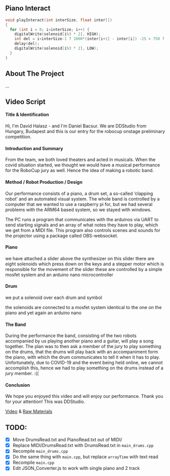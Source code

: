 <!-- ABOUT THE PROJECT -->
## Piano Interact
```cpp
void playInteract(int interSize, float inter[])
{
  for (int i = 0; i<interSize; i++) {
    digitalWrite(solenoid[i%3 * 2], HIGH);
    int del = i<interSize-1 ? 1000*(inter[i+1] - inter[i]) -25 > 750 ? 750 : 1000*(inter[i+1] - inter[i]) -25 : 750;
    delay(del);
    digitalWrite(solenoid[i%3 * 2], LOW);
  }
}
```

## About The Project
...

## Video Script
#### Title & Identification
<!-- Team Name --> Hi, I'm David Halasz - and I'm Daniel Bacsur.
<!-- Country & Sub-league --> We are DDStudio from Hungary, Budapest and this is our entry for the robocup onstage preliminary competition.

#### Introduction and Summary
From the team, we both loved theaters and acted in musicals. When the covid situation started, we thought we would have a musical performance for the RoboCup jury as well. Hence the idea of making a robotic band.

#### Method / Robot Production / Design
<!-- A description of the choices made during the robots’ production, including the rationale underlying those choices.
Production includes the design, construction, programming, component selection, and overall process. Teams should indicate the programming language, sensors used, time and cost of development. -->
Our performance consists of a piano, a drum set, a so-called ‘clapping robot’ and an automated visual system.
The whole band is controlled by a computer that we wanted to use a raspberry pi for, but we had several problems with the ARM64 based system, so we stayed with windows.

The PC runs a program that communicates with the arduinos via UART to send starting signals and an array of what notes they have to play, which we get from a MIDI file. This program also controls scenes and sounds for the projector using a package called OBS-websocket.

#### Piano
we have attached a slider above the synthesizer on this slider there are eight solenoids which press down on the keys and a stepper motor which is responsible for the movement of the slider these are controlled by a simple mosfet system and an arduino nano microcontroller

#### Drum
we put a solenoid over each drum and symbol

the solenoids are connected to a mosfet system identical to the one on the piano and yet again an arduino nano

#### The Band
During the performance the band, consisting of the two robots accompanied by us playing another piano and a guitar, will play a song together. The plan was to then ask a member of the jury to play something on the drums, that the drums will play back with an accompaniment form the piano, with which the drum communicates to tell it when it has to play. Unfortunately, due to COVID-19 and the event being held online, we cannot accomplish this, hence we had to play something on the drums instead of a jury member. :((

#### Conclusion
We hope you enjoyed this video and will enjoy our performance. Thank you for your attention! This was DDStudio.

[Video](https://github.com/) &
[Raw Materials](https://github.com/)


## TODO:
- [X] Move DrumsRead.txt and PianoRead.txt out of MIDI/
- [X] Replace MIDI/DrumsRead.txt with DrumsRead.txt in `main_drums.cpp`
- [X] Recompile `main_drums.cpp`
- [X] Do the same thing with `main.cpp`, but replace `arrayTime` with text read
- [X] Recompile `main.cpp`
- [X] Edit JSON_Converter.js to work with single piano and 2 track
